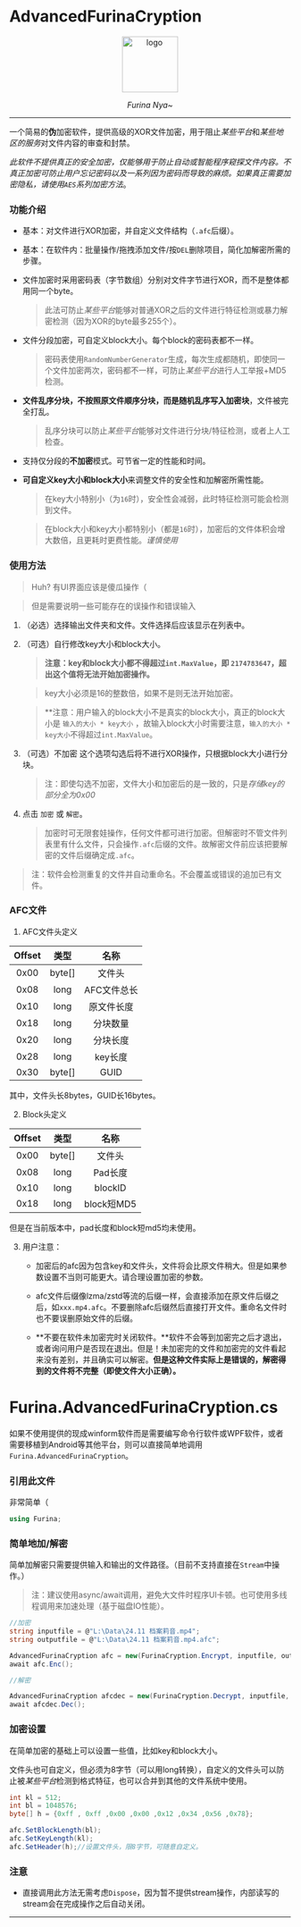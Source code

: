 # AdvancedFurinaCryption

<div align="center">
  <img width="100px" alt="logo" src="icon.jpg"/>
  <p><em>Furina Nya~</em></p>
</div>

---

一个简易的**伪**加密软件，提供高级的XOR文件加密，用于阻止*某些平台*和*某些地区的服务*对文件内容的审查和封禁。

*此软件不提供真正的安全加密，仅能够用于防止自动或智能程序窥探文件内容。不真正加密可防止用户忘记密码以及一系列因为密码而导致的麻烦。如果真正需要加密隐私，请使用`AES`系列加密方法*。

### 功能介绍

- 基本：对文件进行XOR加密，并自定义文件结构（`.afc`后缀）。

- 基本：在软件内：批量操作/拖拽添加文件/按`DEL`删除项目，简化加解密所需的步骤。

- 文件加密时采用密码表（字节数组）分别对文件字节进行XOR，而不是整体都用同一个byte。

  > 此法可防止*某些平台*能够对普通XOR之后的文件进行特征检测或暴力解密检测（因为XOR的byte最多255个）。

- 文件分段加密，可自定义block大小。每个block的密码表都不一样。

  > 密码表使用`RandomNumberGenerator`生成，每次生成都随机，即使同一个文件加密两次，密码都不一样，可防止*某些平台*进行人工举报+MD5检测。

- **文件乱序分块，不按照原文件顺序分块，而是随机乱序写入加密块**，文件被完全打乱。

  > 乱序分块可以防止*某些平台*能够对文件进行分块/特征检测，或者上人工检查。

- 支持仅分段的**不加密**模式。可节省一定的性能和时间。

- **可自定义key大小和block大小**来调整文件的安全性和加解密所需性能。

  > 在key大小特别小（为`16`时），安全性会减弱，此时特征检测可能会检测到文件。

  > 在block大小和key大小都特别小（都是`16`时），加密后的文件体积会增大数倍，且更耗时更费性能。*谨慎使用*

### 使用方法

> Huh? 有UI界面应该是傻瓜操作（

> 但是需要说明一些可能存在的误操作和错误输入

1. （必选）选择输出文件夹和文件。文件选择后应该显示在列表中。

2. （可选）自行修改key大小和block大小。

    > **注意：key和block大小都不得超过`int.MaxValue`，即 `2174783647`，超出这个值将无法开始加密操作。**

    > key大小必须是16的整数倍，如果不是则无法开始加密。

    > **注意：用户输入的block大小不是真实的block大小，真正的block大小是 `输入的大小 * key大小` ，故输入block大小时需要注意，`输入的大小 * key大小`不得超过`int.MaxValue`。

3. （可选）不加密 这个选项勾选后将不进行XOR操作，只根据block大小进行分块。

    > 注：即使勾选不加密，文件大小和加密后的是一致的，只是*存储key的部分全为0x00*

4. 点击 `加密` 或 `解密`。

    > 加密时可无限套娃操作，任何文件都可进行加密。但解密时不管文件列表里有什么文件，只会操作`.afc`后缀的文件。故解密文件前应该把要解密的文件后缀确定成`.afc`。

> 注：软件会检测重复的文件并自动重命名。不会覆盖或错误的追加已有文件。

### AFC文件

1. AFC文件头定义

|Offset|类型|名称|
|:-:|:-:|:-:|
|0x00|byte[]|文件头|
|0x08|long|AFC文件总长|
|0x10|long|原文件长度|
|0x18|long|分块数量|
|0x20|long|分块长度|
|0x28|long|key长度|
|0x30|byte[]|GUID|

其中，文件头长8bytes，GUID长16bytes。

2. Block头定义

|Offset|类型|名称|
|:-:|:-:|:-:|
|0x00|byte[]|文件头|
|0x08|long|Pad长度|
|0x10|long|blockID|
|0x18|long|block短MD5|

但是在当前版本中，pad长度和block短md5均未使用。

3. 用户注意：

    - 加密后的afc因为包含key和文件头，文件将会比原文件稍大。但是如果参数设置不当则可能更大。请合理设置加密的参数。

    - afc文件后缀像lzma/zstd等流的后缀一样，会直接添加在原文件后缀之后，如`xxx.mp4.afc`。不要删除afc后缀然后直接打开文件。重命名文件时也不要误删原始文件的后缀。

    - **不要在软件未加密完时关闭软件。**软件不会等到加密完之后才退出，或者询问用户是否现在退出。但是！未加密完的文件和加密完的文件看起来没有差别，并且确实可以解密。**但是这种文件实际上是错误的，解密得到的文件将不完整（即使文件大小正确）。**

# Furina.AdvancedFurinaCryption.cs

如果不使用提供的现成winform软件而是需要编写命令行软件或WPF软件，或者需要移植到Android等其他平台，则可以直接简单地调用`Furina.AdvancedFurinaCryption`。

### 引用此文件

非常简单（

```c#
using Furina;
```

### 简单地加/解密

简单加解密只需要提供输入和输出的文件路径。（目前不支持直接在`Stream`中操作。）

> 注：建议使用async/await调用，避免大文件时程序UI卡顿。也可使用多线程调用来加速处理（基于磁盘IO性能）。

```c#
//加密
string inputfile = @"L:\Data\24.11 档案莉音.mp4";
string outputfile = @"L:\Data\24.11 档案莉音.mp4.afc";

AdvancedFurinaCryption afc = new(FurinaCryption.Encrypt, inputfile, outputfile);
await afc.Enc();

//解密

AdvancedFurinaCryption afcdec = new(FurinaCryption.Decrypt, inputfile, outputfile);
await afcdec.Dec();
```

### 加密设置

在简单加密的基础上可以设置一些值，比如key和block大小。

文件头也可自定义，但必须为8字节（可以用long转换），自定义的文件头可以防止被*某些平台*检测到格式特征，也可以合并到其他的文件系统中使用。

```c#
int kl = 512;
int bl = 1048576;
byte[] h = {0xff , 0xff ,0x00 ,0x00 ,0x12 ,0x34 ,0x56 ,0x78};

afc.SetBlockLength(bl);
afc.SetKeyLength(kl);
afc.SetHeader(h);//设置文件头，限8字节，可随意自定义。
```

### 注意

- 直接调用此方法无需考虑`Dispose`，因为暂不提供stream操作，内部读写的stream会在完成操作之后自动关闭。

---
